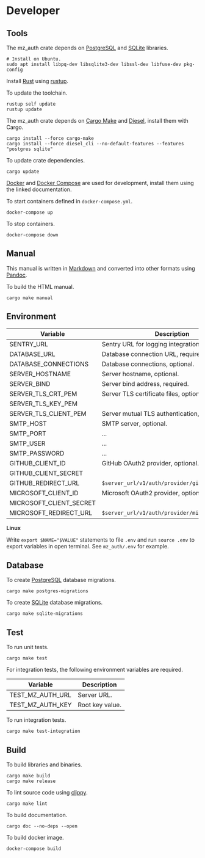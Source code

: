 # Developer

## Tools

The mz_auth crate depends on [PostgreSQL](https://www.postgresql.org/) and [SQLite](https://www.sqlite.org/index.html) libraries.

```shell
# Install on Ubuntu.
sudo apt install libpq-dev libsqlite3-dev libssl-dev libfuse-dev pkg-config
```

Install [Rust](https://www.rust-lang.org/) using [rustup](https://rustup.rs/).

To update the toolchain.

```shell
rustup self update
rustup update
```

The mz_auth crate depends on [Cargo Make](https://github.com/sagiegurari/cargo-make) and [Diesel](http://diesel.rs/), install them with Cargo.

```shell
cargo install --force cargo-make
cargo install --force diesel_cli --no-default-features --features "postgres sqlite"
```

To update crate dependencies.

```shell
cargo update
```

[Docker](https://docs.docker.com/install/) and [Docker Compose](https://docs.docker.com/compose/) are used for development, install them using the linked documentation.

To start containers defined in `docker-compose.yml`.

```shell
docker-compose up
```

To stop containers.

```shell
docker-compose down
```

## Manual

This manual is written in [Markdown](https://pandoc.org/MANUAL.html#pandocs-markdown) and converted into other formats using [Pandoc](https://pandoc.org/).

To build the HTML manual.

```shell
cargo make manual
```

## Environment

| Variable                | Description                                     |
| ----------------------- | ----------------------------------------------- |
| SENTRY_URL              | Sentry URL for logging integration, optional.   |
| DATABASE_URL            | Database connection URL, required.              |
| DATABASE_CONNECTIONS    | Database connections, optional.                 |
| SERVER_HOSTNAME         | Server hostname, optional.                      |
| SERVER_BIND             | Server bind address, required.                  |
| SERVER_TLS_CRT_PEM      | Server TLS certificate files, optional.         |
| SERVER_TLS_KEY_PEM      |                                                 |
| SERVER_TLS_CLIENT_PEM   | Server mutual TLS authentication, optional.     |
| SMTP_HOST               | SMTP server, optional.                          |
| SMTP_PORT               | ...                                             |
| SMTP_USER               | ...                                             |
| SMTP_PASSWORD           | ...                                             |
| GITHUB_CLIENT_ID        | GitHub OAuth2 provider, optional.               |
| GITHUB_CLIENT_SECRET    |                                                 |
| GITHUB_REDIRECT_URL     | `$server_url/v1/auth/provider/github/oauth2`    |
| MICROSOFT_CLIENT_ID     | Microsoft OAuth2 provider, optional.            |
| MICROSOFT_CLIENT_SECRET |                                                 |
| MICROSOFT_REDIRECT_URL  | `$server_url/v1/auth/provider/microsoft/oauth2` |

**Linux**

Write `export $NAME="$VALUE"` statements to file `.env` and run `source .env` to export variables in open terminal. See `mz_auth/.env` for example.

## Database

To create [PostgreSQL](https://www.postgresql.org/) database migrations.

```shell
cargo make postgres-migrations
```

To create [SQLite](https://www.sqlite.org/index.html) database migrations.

```shell
cargo make sqlite-migrations
```

## Test

To run unit tests.

```shell
cargo make test
```

For integration tests, the following environment variables are required.

| Variable          | Description     |
| ----------------- | --------------- |
| TEST_MZ_AUTH_URL | Server URL.     |
| TEST_MZ_AUTH_KEY | Root key value. |

To run integration tests.

```shell
cargo make test-integration
```

## Build

To build libraries and binaries.

```shell
cargo make build
cargo make release
```

To lint source code using [clippy](https://github.com/rust-lang/rust-clippy).

```shell
cargo make lint
```

To build documentation.

```shell
cargo doc --no-deps --open
```

To build docker image.

```Shell
docker-compose build
```
